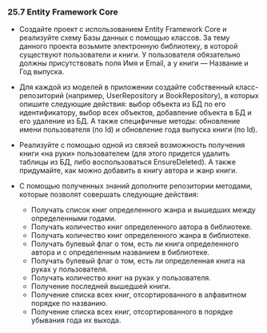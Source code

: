 ### 25.7 Entity Framework Core

* Создайте проект с использованием Entity Framework Core и реализуйте схему Базы данных с помощью классов. За тему данного проекта возьмите электронную библиотеку, в которой существуют пользователи и книги. У пользователя обязательно должны присутствовать поля Имя и Email, а у книги — Название и Год выпуска.

* Для каждой из моделей в приложении создайте собственный класс-репозиторий (например, UserRepository и BookRepository), в которых опишите следующие действия: выбор объекта из БД по его идентификатору, выбор всех объектов, добавление объекта в БД и его удаление из БД. А также специфичные методы: обновление имени пользователя (по Id) и обновление года выпуска книги (по Id).

* Реализуйте с помощью одной из связей возможность получения книги «на руки» пользователем (для этого придется удалить таблицы из БД, либо воспользоваться EnsureDeleted). А также придумайте, как можно добавить в книгу автора и жанр книги.

* С помощью полученных знаний дополните репозитории методами, которые позволят совершать следующие действия:

    - Получать список книг определенного жанра и вышедших между определенными годами.
    - Получать количество книг определенного автора в библиотеке.
    - Получать количество книг определенного жанра в библиотеке.
    - Получать булевый флаг о том, есть ли книга определенного автора и с определенным названием в библиотеке.
    - Получать булевый флаг о том, есть ли определенная книга на руках у пользователя.
    - Получать количество книг на руках у пользователя.
    - Получение последней вышедшей книги.
    - Получение списка всех книг, отсортированного в алфавитном порядке по названию.
    - Получение списка всех книг, отсортированного в порядке убывания года их выхода.








